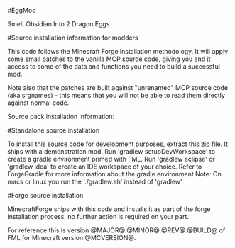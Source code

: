 #EggMod

Smelt Obsidian Into 2 Dragon Eggs

#Source installation information for modders

This code follows the Minecraft Forge installation methodology. It will apply
some small patches to the vanilla MCP source code, giving you and it access 
to some of the data and functions you need to build a successful mod.

Note also that the patches are built against "unrenamed" MCP source code (aka
srgnames) - this means that you will not be able to read them directly against
normal code.

Source pack installation information:

#Standalone source installation

To install this source code for development purposes, extract this zip file.
It ships with a demonstration mod. Run 'gradlew setupDevWorkspace' to create
a gradle environment primed with FML. Run 'gradlew eclipse' or 'gradlew idea' to
create an IDE workspace of your choice.
Refer to ForgeGradle for more information about the gradle environment
Note: On macs or linux you run the './gradlew.sh' instead of 'gradlew'

#Forge source installation

MinecraftForge ships with this code and installs it as part of the forge
installation process, no further action is required on your part.

For reference this is version @MAJOR@.@MINOR@.@REV@.@BUILD@ of FML
for Minecraft version @MCVERSION@.


